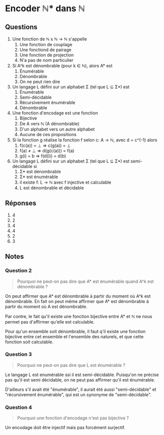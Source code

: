 # Encoder ℕ\* dans ℕ

## Questions

1. Une fonction de ℕ x ℕ → ℕ s'appelle
   1. Une fonction de couplage
   2. Une fonctiond de pairage
   3. Une fonction de projection
   4. N'a pas de nom particulier
2. Si A^k est dénombrable (pour k ∈ ℕ), alors A\* est
   1. Énumérable
   2. Dénombrable
   3. On ne peut rien dire
3. Un langage L défini sur un alphabet Σ (tel que L ⊆ Σ\*) est
   1. Énumérable
   2. Semi-décidable
   3. Récursivement énumérable
   4. Dénombrable
4. Une fonction d'encodage est une fonction
   1. Bijective
   2. De A vers ℕ (A dénombrable)
   3. D'un alphabet vers un autre alphabet
   4. Aucune de ces propositions
5. Si la fonction g réalise la fonction f selon c: A → ℕ, avec d = c^(-1) alors
   1. f(c(a)) = ⊥ ⇒ c(g(a)) = ⊥
   2. f(a) ≠ ⊥ ⇒ d(g(c(a))) = f(a)
   3. g(i) = b ⇒ f(d(i)) = d(b)
6. Un langage L défini sur un alphabet Σ (tel que L ⊆ Σ\*) est semi-décidable si
   1. Σ\* est dénombrable
   2. Σ\* est énumérable
   3. il existe f: L → ℕ avec f injective et calculable
   4. L est dénombrable et décidable

## Réponses

1. 4
2. 2
3. 4
4. 4
5. 2
6. 3

## Notes

### Question 2

> Pourquoi ne peut-on pas dire que A\* est énumérable quand A^k est dénombrable ?

On peut affirmer que A\* est dénombrable à partir du moment où A^k est dénombrable. En fait on peut même affirmer que A\* est dénombrable à partir du moment où A est dénombrable.

Par contre, le fait qu'il existe une fonction bijective entre A\* et ℕ ne nous permet pas d'affirmer qu'elle est calculable.

Pour qu'un ensemble soit dénombrable, il faut q'il existe une fonction bijective entre cet ensemble et l'ensemble des naturels, et que cette fonction soit calculable.

### Question 3

> Pourquoi ne peut-on pas dire que L est énumérable ?

Le langage L est enumérable ssi il est semi-décidable. Puisqu'on ne précise pas qu'il est semi décidable, on ne peut pas affirmer qu'il est énumérable.

D'ailleurs s'il avait été "énumérable", il aurait été aussi "semi-décidable" et "récursivement énumérable", qui est un synonyme de "semi-décidable".

### Question 4

> Pourquoi une fonction d'encodage n'est pas bijective ?

Un encodage doit être injectif mais pas forcément surjectif.
